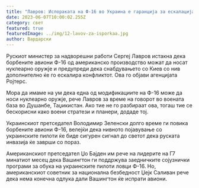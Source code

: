 ```yaml
---
title: "Лавров: Испораката на Ф-16 во Украина е гаранција за ескалација на конфликтот"
date: 2023-06-07T10:00:02.255Z
category: свет
featured: true
featuredImage: ../img/12-lavov-za-isporkaa.jpg
author: Вардарски
---
```

Рускиот министер за надворешни работи Сергеј Лавров истакна дека борбените авиони Ф-16 од американско производство можат да носат нуклеарно оружје и предупреди дека снабдувањето со Киев со нив дополнително ќе го ескалира конфликтот. Ова го објави агенцијата Ројтерс.

Мора да имаме на ум дека една од модификациите на Ф-16 може да носи нуклеарно оружје, рече Лавров за време на говорот во воената база во Душанбе, Таџикистан. Ако тие не го разбираат ова, тогаш тие се бескорисни како воени стратези и планери, додаде тој.

Украинскиот претседател Володимир Зеленски долго време ги повика борбените авиони Ф-16, велејќи дека нивното појавување со украинските пилоти ќе биде сигурен сигнал до светот дека руската инвазија ќе заврши со пораз.

Американскиот претседател Џо Бајден им рече на лидерите на Г7 минатиот месец дека Вашингтон ги поддржува заедничките сојузнички програми за обука на украинските пилоти ловци Ф-16. Но, американскиот советник за национална безбедност Џејк Саливан рече дека нема конечна одлука дали Вашингтон ќе испрати авиони.